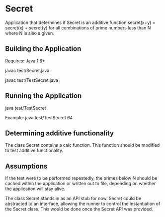 # Secret

Application that determines if Secret is an additive function secret(x+y) = secret(x) + secret(y) for all combinations of prime numbers less than N where N is also a given.

Building the Application
------------------------

Requires: Java 1.6+

javac test/Secret.java

javac test/TestSecret.java

Running the Application
------------------------

java test/TestSecret <N>

Example: java test/TestSecret 64

Determining additive functionality
----------------------------------

The class Secret contains a calc function.  This function should be modified to test additive functionality.

Assumptions
-----------

If the test were to be performed repeatedly, the primes below N should be cached within the application or written out to file, depending on whether the application will stay alive.

The class Secret stands in as an API stub for now.  Secret could be abstracted to an interface, allowing the runner to control the instantiation of the Secret class.  This would be done once the Secret API was provided.


